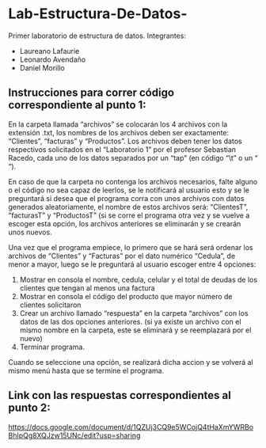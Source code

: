 # Lab-Estructura-De-Datos-
Primer laboratorio de estructura de datos. 
Integrantes: 
- Laureano Lafaurie 
- Leonardo Avendaño
- Daniel Morillo 

## Instrucciones para correr código correspondiente al punto 1: 

En la carpeta llamada “archivos” se colocarán los 4 archivos con la extensión .txt, los nombres de los archivos deben ser exactamente: “Clientes”, “facturas” y “Productos”. Los archivos deben tener los datos respectivos solicitados en el “Laboratorio 1” por el profesor Sebastian Racedo, cada uno de los datos separados por un “tap” (en código “\t” o un “	“).  

En caso de que la carpeta no contenga los archivos necesarios, falte alguno o el código no sea capaz de leerlos, se le notificará al usuario esto y se le preguntará si desea que el programa corra con unos archivos con datos generados aleatoriamente, el nombre de estos archivos será: “ClientesT”, “facturasT” y “ProductosT” (si se corre el programa otra vez y se vuelve a escoger esta opción, los archivos anteriores se eliminarán y se crearán unos nuevos. 

Una vez que el programa empiece, lo primero que se hará será ordenar los archivos de “Clientes” y “Facturas” por el dato numérico “Cedula”, de menor a mayor, luego se le preguntará al usuario escoger entre 4 opciones:

1. Mostrar en consola el nombre, cedula, celular y el total de deudas de los clientes que tengan al menos una factura 
2. Mostrar en consola el código del producto que mayor número de clientes solicitaron 
3. Crear un archivo llamado “respuesta” en la carpeta “archivos” con los datos de las dos opciones anteriores. (si ya existe un archivo con el mismo nombre en la carpeta, este se eliminará y se reemplazará por el nuevo)
4. Terminar programa. 

Cuando se seleccione una opción, se realizará dicha accion y se volverá al mismo menú hasta que se termine el programa.

## Link con las respuestas correspondientes al punto 2:

https://docs.google.com/document/d/1QZUj3CQ9e5WCojQ4tHaXmYWRBoBhIpQg8XQJzw15UNc/edit?usp=sharing
